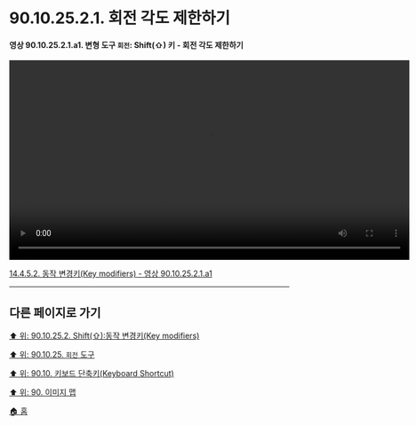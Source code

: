 # 90.10.25.2.1. 회전 각도 제한하기

<a id="90-10-25-02-01-a1"></a>

#### 영상 90.10.25.2.1.a1. 변형 도구 `회전`: Shift(⇧) 키 - 회전 각도 제한하기
<video controls="controls" width="720" src="https://github.com/wonder13662/gimp/assets/15767104/f74f3662-3591-4ecf-af54-3e354f45e464"></video>

[14.4.5.2. 동작 변경키(Key modifiers) - 영상 90.10.25.2.1.a1](./14-04-05-02-key_modifiers.md#90-10-25-02-01-a1)

***

## 다른 페이지로 가기

[⬆️ 위: 90.10.25.2. Shift(⇧):동작 변경키(Key modifiers)](./90-10-25-02-00-key_modifier-ctrl.md)

[⬆️ 위: 90.10.25. `회전` 도구](./90-10-25-00-rotate.md)

[⬆️ 위: 90.10. 키보드 단축키(Keyboard Shortcut)](./90-10-00-keyboard_shortcut.md)

[⬆️ 위: 90. 이미지 맵](./90-00-image-map.md)

[🏠 홈](./00-home.md)
